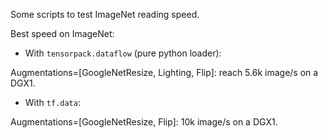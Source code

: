

Some scripts to test ImageNet reading speed.

Best speed on ImageNet:

+ With `tensorpack.dataflow` (pure python loader):

Augmentations=[GoogleNetResize, Lighting, Flip]: reach 5.6k image/s on a DGX1.

+ With `tf.data`:

Augmentations=[GoogleNetResize, Flip]: 10k image/s on a DGX1.
